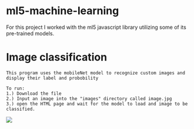 # ml5-machine-learning
For this project I worked with the ml5 javascript library utilizing some of its pre-trained models.
# Image classification
```
This program uses the mobileNet model to recognize custom images and display their label and probobility

To run:
1.) Download the file
2.) Input an image into the "images" directory called image.jpg
3.) open the HTML page and wait for the model to load and image to be classified.
```
![](https://i.gyazo.com/366e563e8ee9b15b0b82c540b90e2bf7.jpg)
